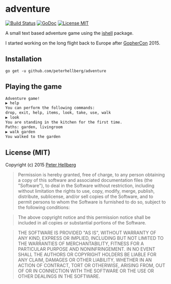 # adventure

[![Build Status](https://travis-ci.org/peterhellberg/adventure.svg?branch=master)](https://travis-ci.org/peterhellberg/adventure)
[![GoDoc](https://img.shields.io/badge/godoc-reference-blue.svg?style=flat)](https://godoc.org/github.com/peterhellberg/adventure/game)
[![License MIT](https://img.shields.io/badge/license-MIT-lightgrey.svg?style=flat)](https://github.com/peterhellberg/adventure#license-mit)

A small text based adventure game using the [ishell](https://github.com/abiosoft/ishell) package.

I started working on the long flight back to Europe after [GopherCon](http://gophercon.com) 2015.

## Installation

    go get -u github.com/peterhellberg/adventure

## Playing the game

```bash
Adventure game!
▶ help
You can perform the following commands:
drop, exit, help, items, look, take, use, walk
▶ look
You are standing in the kitchen for the first time.
Paths: garden, livingroom
▶ walk garden
You walked to the garden
```

## License (MIT)

Copyright (c) 2015 [Peter Hellberg](http://c7.se/)

> Permission is hereby granted, free of charge, to any person obtaining
> a copy of this software and associated documentation files (the
> "Software"), to deal in the Software without restriction, including
> without limitation the rights to use, copy, modify, merge, publish,
> distribute, sublicense, and/or sell copies of the Software, and to
> permit persons to whom the Software is furnished to do so, subject to
> the following conditions:

> The above copyright notice and this permission notice shall be
> included in all copies or substantial portions of the Software.

> THE SOFTWARE IS PROVIDED "AS IS", WITHOUT WARRANTY OF ANY KIND,
> EXPRESS OR IMPLIED, INCLUDING BUT NOT LIMITED TO THE WARRANTIES OF
> MERCHANTABILITY, FITNESS FOR A PARTICULAR PURPOSE AND
> NONINFRINGEMENT. IN NO EVENT SHALL THE AUTHORS OR COPYRIGHT HOLDERS BE
> LIABLE FOR ANY CLAIM, DAMAGES OR OTHER LIABILITY, WHETHER IN AN ACTION
> OF CONTRACT, TORT OR OTHERWISE, ARISING FROM, OUT OF OR IN CONNECTION
> WITH THE SOFTWARE OR THE USE OR OTHER DEALINGS IN THE SOFTWARE.
